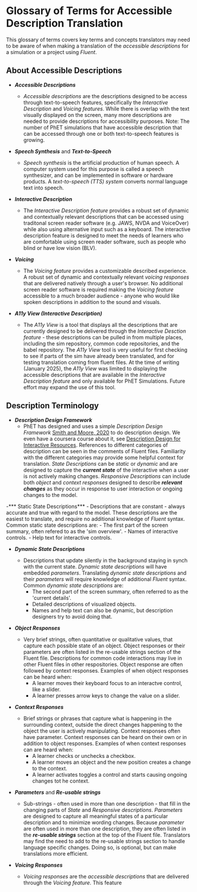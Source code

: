 # Glossary of Terms for Accessible Description Translation

This glossary of terms covers key terms and concepts translators may need to be aware of when making a translation of the *accessible descriptions* for a simulation or a project using *Fluent*. 

## About Accessible Descriptions
- ***Accessible Descriptions***
	- *Accessible descriptions* are the descriptions designed to be access through text-to-speech features, specifically the *Interactive Description* and *Voicing features*.  While there is overlap with the text visually displayed on the screen, many more descriptions are needed to provide descriptions for accessibility purposes. Note: The number of PhET simulations that have accessible description that can be accessed through one or both text-to-speech features is growing.

- ***Speech Synthesis*** and ***Text-to-Speech***
	- *Speech synthesis* is the artificial production of human speech. A computer system used for this purpose is called a speech synthesizer, and can be implemented in software or hardware products. A *text-to-speech (TTS) system* converts normal language text into speech.

- ***Interactive Description***
	- The *Interactive Description feature* provides a robust set of dynamic and contextually relevant descriptions that can be accessed using traditonal screen reader software (e.g. JAWS, NVDA and VoiceOver) while also using alternative input such as a keyboard. The interactive description feature is designed to meet the needs of learners who are comfortable using screen reader software, such as people who blind or have low vision (BLV).   

- ***Voicing***
	- The *Voicing feature* provides a customizable described experience. A robust set of dynamic and contextually relevant *voicing responses* that are delivered natively through a user's browser. No additional screen reader software is required making the *Voicing feature* accessible to a much broader audience - anyone who would like spoken descriptions in addition to the sound and visuals.
	
- ***A11y View (Interactive Description)*** 
	- The *A11y View* is a tool that displays all the descriptions that are currently designed to be delivered through the *Interactive Desction feature* - these descriptions can be pulled in from multiple places, including the sim repository, common code repositories, and the babel repository. The *A11y View* tool is very useful for first checking to see if parts of the sim have already been translated, and for testing translation coming from fluent files. At the time of writing (January 2025), the *A11y View* was limited to displaying the accessible descriptions that are available in the *Interactive Description feature* and only available for PhET Simulations. Future effort may expand the use of this tool.  

## Description Terminology
 - ***Description Design Framework***
 	- PhET has designed and uses a simple *Description Design Framework* [Smith and Moore, 2020](https://dl.acm.org/doi/abs/10.1145/3313831.3376460) to do description design. We even have a coursera course about it, see [Description Design for Interactive Resources](https://www.coursera.org/learn/description-design-for-interactive-learning-resources). References to different categories of description can be seen in the comments of Fluent files. Familiarity with the different categories may provide some helpful context for translation. *State Descriptions* can be *static* or *dynamic* and are designed to capture the ***current state*** of the interactive when a user is not actively making changes. *Responsive Descriptions* can include both *object* and *context responses* designed to describe ***relevant changes*** as they occur in response to user interaction or ongoing changes to the model.

-*** Static State Descriptions***
	- Descriptions that are constant - always accurate and true with regard to the model. These descriptions are the easiest to translate, and require no additional knowledge of *Fluent* syntax. Common static state descriptions are:
		- The first part of the screen summary, often refered to as the 'sim overview'. 
		- Names of interactive controls.
		- Help text for interactive controls.
	
- ***Dynamic State Descriptions*** 
	- Descriptions that update silently in the background staying in synch with the current state. *Dynamic state descriptions* will have embedded *parameters*. Translating *dynamic state descriptions* and their *parameters* will require knowledge of additional *Fluent* syntax. Common *dynamic state descriptions* are:
		- The second part of the screen summary, often referred to as the 'current details'.
		- Detailed descriptions of visualized objects.
		- Names and help text can also be dynamic, but description designers try to avoid doing that. 

- ***Object Responses***
	- Very brief strings, often quantitative or qualitative values, that capture each possible state of an object. Object responses or their parameters are often listed in the re-usable strings section of the Fluent file. Descriptions for common code interactions may live in other Fluent files in other respositories. Object response are often followed by context responses. Examples of when object responses can be heard when:
		- A learner moves their keyboard focus to an interactve control, like a slider.
		- A learner presses arrow keys to change the value on a slider.
 
- ***Context Responses*** 
	- Brief strings or phrases that capture what is happening in the surrounding context, outside the direct changes happening to the object the user is actively manipulating. Context responses often have parameter. Context responses can be heard on their own or in addition to object responses. Examples of when context responses can are heard when: 
		- A learner checks or unchecks a checkbox. 
		- A learner moves an object and the new position creates a change to the context.
		- A learner activates toggles a control and starts causing ongoing changes tot he context.
		
- ***Parameters*** and ***Re-usable strings***
	 -  Sub-strings - often used in more than one description - that fill in the changing parts of *State* and *Responsive descriptions*. *Parameters* are designed to capture all meaningful states of a particular description and to minimize wording changes. Because *parameter* are often used in more than one description, they are often listed in the ***re-usable strings*** section at the top of the Fluent file. Translators may find the need to add to the re-usable strings section to handle language specific changes. Doing so, is optional, but can make translations more efficient.

- ***Voicing Responses***
	- *Voicing responses* are the *accessible descriptions* that are delivered through the *Voicing feature*. This feature 




	
	
	